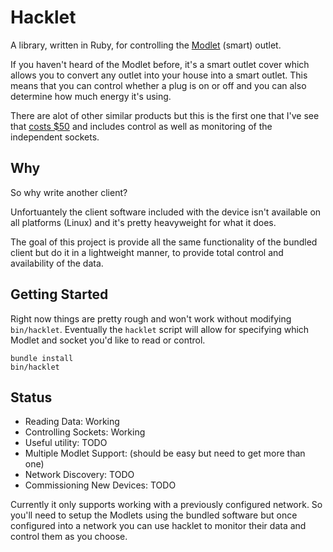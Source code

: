 # Hacklet

A library, written in Ruby, for controlling the [Modlet] (smart) outlet.

If you haven't heard of the Modlet before, it's a smart outlet cover
which allows you to convert any outlet into your house into a smart
outlet. This means that you can control whether a plug is on or off and
you can also determine how much energy it's using.

There are alot of other similar products but this is the first one that
I've see that [costs $50][amazon] and includes control as well as monitoring of
the independent sockets.

## Why

So why write another client?

Unfortuantely the client software included with the device isn't
available on all platforms (Linux) and it's pretty heavyweight for what
it does.

The goal of this project is provide all the same functionality of the
bundled client but do it in a lightweight manner, to provide total
control and availability of the data.

## Getting Started

Right now things are pretty rough and won't work without modifying
`bin/hacklet`. Eventually the `hacklet` script will allow for specifying
which Modlet and socket you'd like to read or control.

```
bundle install
bin/hacklet
```

## Status

* Reading Data: Working
* Controlling Sockets: Working
* Useful utility: TODO
* Multiple Modlet Support: (should be easy but need to get more than one)
* Network Discovery: TODO
* Commissioning New Devices: TODO

Currently it only supports working with  a previously configured network. So
you'll need to setup the Modlets using the bundled software but once
configured into a network you can use hacklet to monitor their data and
control them as you choose.

[Modlet]: http://themodlet.com
[amazon]: http://www.amazon.com/ThinkEco-TE1010-Modlet-Starter-White/
